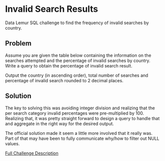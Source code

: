 # Invalid Search Results

Data Lemur SQL challenge to find the frequency of invalid searches by country.

## Problem

Assume you are given the table below containing the information on the searches attempted and the percentage of invalid searches by country. Write a query to obtain the percentage of invalid search result.

Output the country (in ascending order), total number of searches and percentage of invalid search rounded to 2 decimal places.

## Solution

The key to solving this was avoiding integer division and realizing that the per search category invalid percentages were pre-multiplied by 100. Realizing that, it was pretty straight forward to design a query to handle that and aggregate in the right way for the desired output.

The official solution made it seem a little more involved that it really was. Part of that may have been to fully communicate why/how to filter out NULL values.

[Full Challenge Description](https://datalemur.com/questions/invalid-search-pct)